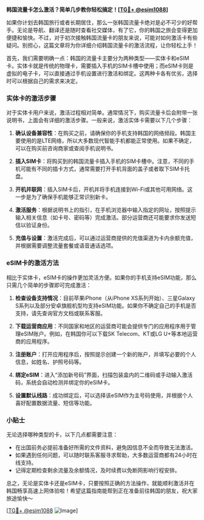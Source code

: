 **韩国流量卡怎么激活？简单几步教你轻松搞定！[[TG💪+ @esim1088](https://t.me/s/esim1088)]**

如果你计划去韩国旅行或者长期居住，那么一张韩国流量卡绝对是必不可少的好帮手。无论是导航、翻译还是随时查看社交媒体，有了它，你的韩国之旅会变得更加便捷和愉快。不过，对于初次接触韩国流量卡的朋友来说，可能对如何激活卡有些疑问。别担心，这篇文章将为你详细介绍韩国流量卡的激活流程，让你轻松上手！

首先，我们需要明确一点：韩国的流量卡主要分为两种类型——实体卡和eSIM卡。实体卡就是传统的物理卡，需要插入手机的SIM卡槽中使用；而eSIM卡则是虚拟的电子卡，可以直接通过手机设置进行激活和绑定。这两种卡各有优劣，选择时可以根据自己的需求来决定。

### 实体卡的激活步骤

对于实体卡用户来说，激活过程相对简单。通常情况下，购买流量卡后会附带一张说明书，上面会有详细的激活步骤。一般来说，激活实体卡需要以下几个步骤：

1. **确认设备兼容性**：在购买之前，请确保你的手机支持韩国的网络频段。韩国主要使用的是LTE网络，所以大多数现代智能手机都能正常使用。如果不确定，可以在购买前咨询商家或查阅手机说明书。

2. **插入SIM卡**：将购买到的韩国流量卡插入手机的SIM卡槽中。注意，不同的手机可能有不同的插卡方式，通常需要打开手机背面的盖子或者取下SIM卡托盘。

3. **开机并联网**：插入SIM卡后，开机并将手机连接到Wi-Fi或其他可用网络。这一步是为了确保手机能够正常识别新卡。

4. **激活服务**：根据说明书上的指引，在手机浏览器中输入指定的网址，按照提示输入相关信息（如卡号、密码等）完成激活。部分运营商还可能要求你发送短信以验证身份。

5. **充值与设置**：激活完成后，可以通过运营商提供的充值渠道为卡内余额充值，并根据需要调整流量套餐或语音通话选项。

### eSIM卡的激活方法

相比于实体卡，eSIM卡的操作更加灵活方便。如果你的手机支持eSIM功能，那么只需几个简单的步骤即可完成激活：

1. **检查设备支持情况**：目前苹果iPhone（从iPhone XS系列开始）、三星Galaxy S系列以及部分安卓旗舰机型均支持eSIM功能。如果你不确定自己的手机是否支持，请先查询官方文档或联系客服。

2. **下载运营商应用**：不同国家和地区的运营商可能会提供专门的应用程序用于管理eSIM账户。例如，在韩国你可以下载SK Telecom、KT或LG U+等本地运营商的应用程序。

3. **注册账户**：打开应用程序后，按照提示创建一个新的账户，并填写必要的个人信息，如姓名、护照号码等。

4. **绑定eSIM**：进入“添加新号码”界面，扫描包装盒内的二维码或手动输入激活码，系统会自动检测并绑定你的eSIM卡。

5. **设置默认线路**：成功绑定后，可以选择该eSIM作为主号码使用，并根据个人喜好配置数据流量、短信等功能。

### 小贴士

无论选择哪种类型的卡，以下几点都需要注意：
- 在出国前务必提前准备好所需的文件资料，避免因信息不全而导致无法激活。
- 如果遇到任何问题，可以随时联系客服寻求帮助，大多数运营商都有24小时在线支持。
- 记得定期检查剩余流量及余额情况，及时续费以免断网影响行程安排。

总之，无论是实体卡还是eSIM卡，只要按照正确的方法操作，就能顺利激活并在韩国畅享高速上网体验啦！希望这篇指南能帮到正在准备前往韩国的朋友，祝大家旅途愉快～

[[TG💪+ @esim1088](https://t.me/s/esim1088) ![Image](https://i.postimg.cc/4NQfJmqS/Snipaste-2025-05-13-00-14-12.png)]